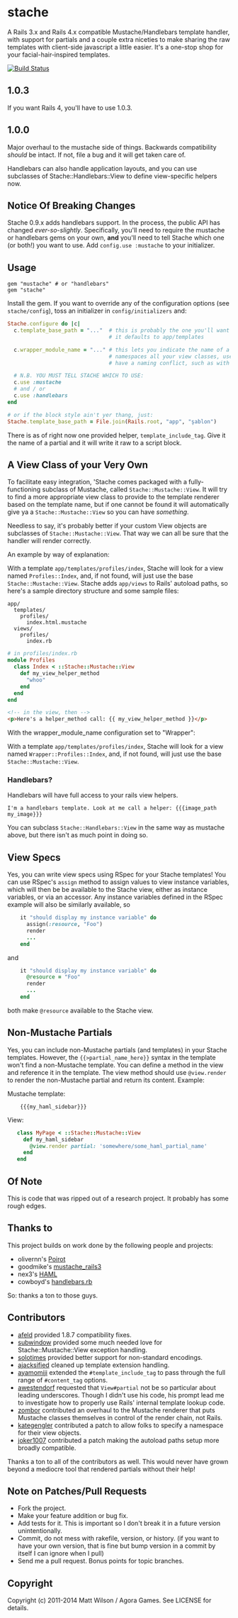 # stache

A Rails 3.x and Rails 4.x compatible Mustache/Handlebars template handler, with support for partials and a couple extra niceties to make sharing the raw templates with client-side javascript a little easier. It's a one-stop shop for your facial-hair-inspired templates.

[![Build Status](https://secure.travis-ci.org/agoragames/stache.png)](http://travis-ci.org/agoragames/stache)

## 1.0.3

If you want Rails 4, you'll have to use 1.0.3.

## 1.0.0

Major overhaul to the mustache side of things. Backwards compatibility *should* be intact. If not, file a bug and it will get taken care of.

Handlebars can also handle application layouts, and you can use subclasses of Stache::Handlebars::View to define view-specific helpers now.

## Notice Of Breaking Changes

Stache 0.9.x adds handlebars support. In the process, the public API has changed *ever-so-slightly*. Specifically, you'll need to require the mustache or handlebars gems on your own, **and** you'll need to tell Stache which one (or both!) you want to use. Add `config.use :mustache` to your initializer.

## Usage

    gem "mustache" # or "handlebars"
    gem "stache"

Install the gem. If you want to override any of the configuration options (see `stache/config`), toss an initializer in `config/initializers` and:

```ruby
Stache.configure do |c|
  c.template_base_path = "..."  # this is probably the one you'll want to change
                                # it defaults to app/templates

  c.wrapper_module_name = "..." # this lets you indicate the name of a module that
                                # namespaces all your view classes, useful, if you
                                # have a naming conflict, such as with a mailer

  # N.B. YOU MUST TELL STACHE WHICH TO USE:
  c.use :mustache
  # and / or
  c.use :handlebars
end

# or if the block style ain't yer thang, just:
Stache.template_base_path = File.join(Rails.root, "app", "şablon")
```

There is as of right now one provided helper, `template_include_tag`. Give it the name of a partial and it will write it raw to a script block.

## A View Class of your Very Own

To facilitate easy integration, 'Stache comes packaged with a fully-functioning subclass of Mustache, called `Stache::Mustache::View`. It will try to find a more appropriate view class to provide to the template renderer based on the template name, but if one cannot be found it will automatically give ya a `Stache::Mustache::View` so you can have *something*.

Needless to say, it's probably better if your custom View objects are subclasses of `Stache::Mustache::View`. That way we can all be sure that the handler will render correctly.

An example by way of explanation:

With a template `app/templates/profiles/index`, Stache will look for a view named `Profiles::Index`, and, if not found, will just use the base `Stache::Mustache::View`. Stache adds `app/views` to Rails' autoload paths, so here's a sample directory structure and some sample files:

```
app/
  templates/
    profiles/
      index.html.mustache
  views/
    profiles/
      index.rb
```

```ruby
# in profiles/index.rb
module Profiles
  class Index < ::Stache::Mustache::View
    def my_view_helper_method
      "whoo"
    end
  end
end
```

```html
<!-- in the view, then -->
<p>Here's a helper_method call: {{ my_view_helper_method }}</p>
```

With the wrapper_module_name configuration set to "Wrapper":

With a template `app/templates/profiles/index`, Stache will look for a view named `Wrapper::Profiles::Index`, and, if not found, will just use the base `Stache::Mustache::View`.

### Handlebars?

Handlebars will have full access to your rails view helpers.

```
I'm a handlebars template. Look at me call a helper: {{{image_path my_image}}}
```

You can subclass `Stache::Handlebars::View` in the same way as mustache above, but there isn't as much point in doing so.

## View Specs

Yes, you can write view specs using RSpec for your Stache templates! You can use RSpec's `assign` method to
assign values to view instance variables, which will then be be available to the Stache view, either as
instance variables, or via an accessor. Any instance variables defined in the RSpec example will also be
similarly available, so

```ruby
    it "should display my instance variable" do
      assign(:resource, "Foo")
      render
      ...
    end
```
and

```ruby
    it "should display my instance variable" do
      @resource = "Foo"
      render
      ...
    end
```
both make `@resource` available to the Stache view.

## Non-Mustache Partials

Yes, you can include non-Mustache partials (and templates) in your Stache templates. However, the
`{{>partial_name_here}}` syntax in the template won't find a non-Mustache template. You can define
a method in the view and reference it in the template. The view method should use `@view.render` to
render the non-Mustache partial and return its content. Example:

Mustache template:

```
    {{{my_haml_sidebar}}}
```

View:

```ruby
   class MyPage < ::Stache::Mustache::View
     def my_haml_sidebar
       @view.render partial: 'somewhere/some_haml_partial_name'
     end
   end
```

## Of Note

This is code that was ripped out of a research project. It probably has some rough edges.

## Thanks to

This project builds on work done by the following people and projects:

* olivernn's [Poirot](https://github.com/olivernn/poirot)
* goodmike's [mustache_rails3](https://github.com/goodmike/mustache_rails3)
* nex3's [HAML](https://github.com/nex3/haml)
* cowboyd's [handlebars.rb](https://github.com/cowboyd/handlebars.rb)

So: thanks a ton to those guys.

## Contributors

* [afeld](https://github.com/afeld) provided 1.8.7 compatibility fixes.
* [subwindow](https://github.com/subwindow) provided some much needed love for Stache::Mustache::View exception handling.
* [solotimes](https://github.com/solotimes) provided better support for non-standard encodings.
* [ajacksified](https://github.com/ajacksified) cleaned up template extension handling.
* [ayamomiji](https://github.com/ayamomiji) extended the `#template_include_tag` to pass through the full range of `#content_tag` options.
* [awestendorf](https://github.com/awestendorf) requested that `View#partial` not be so particular about leading underscores. Though I didn't use his code, his prompt lead me to investigate how to properly use Rails' internal template lookup code.
* [zombor](https://github.com/zombor) contributed an overhaul to the Mustache renderer that puts Mustache classes themselves in control of the render chain, not Rails.
* [kategengler](https://github.com/kategengler) contributed a patch to allow folks to specify a namespace for their view objects.
* [joker1007](https://github.com/joker1007) contributed a patch making the autoload paths setup more broadly compatible.

Thanks a ton to all of the contributors as well. This would never have grown beyond a mediocre tool that rendered partials without their help!

## Note on Patches/Pull Requests

* Fork the project.
* Make your feature addition or bug fix.
* Add tests for it. This is important so I don't break it in a
  future version unintentionally.
* Commit, do not mess with rakefile, version, or history.
  (if you want to have your own version, that is fine but bump version in a commit by itself I can ignore when I pull)
* Send me a pull request. Bonus points for topic branches.

## Copyright

Copyright (c) 2011-2014 Matt Wilson / Agora Games. See LICENSE for details.
